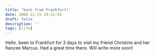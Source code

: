 ```yaml
---
title: 'back from Frankfurt!'
date: 2008-12-15 19:21:55
draft: false
description: ''
tags: [life]
---
```


Hello. been to Frankfurt for 3 days to visit my friend Christine and her fiancee Marcus. Had a great time there. Will write more soon!